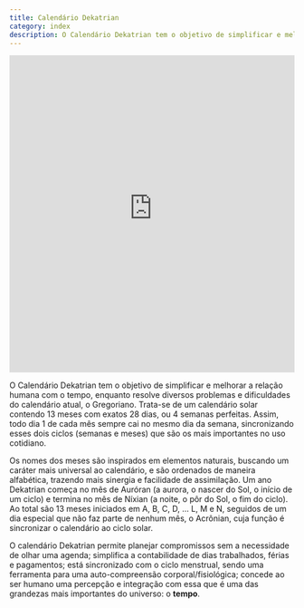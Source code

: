 ```yaml
---
title: Calendário Dekatrian
category: index
description: O Calendário Dekatrian tem o objetivo de simplificar e melhorar a relação humana com o tempo, enquanto resolve diversos problemas e dificuldades do calendário atual, o Gregoriano
---
```


<iframe width="100%" height="560" src="https://www.youtube-nocookie.com/embed/McGKc_ICD84" title="YouTube video player" frameborder="0" allow="accelerometer; autoplay; clipboard-write; encrypted-media; gyroscope; picture-in-picture" allowfullscreen></iframe>

O Calendário Dekatrian tem o objetivo de simplificar e melhorar a relação humana com o tempo, enquanto resolve diversos problemas e dificuldades do calendário atual, o Gregoriano. Trata-se de um calendário solar contendo 13 meses com exatos 28 dias, ou 4 semanas perfeitas. Assim, todo dia 1 de cada mês sempre cai no mesmo dia da semana, sincronizando esses dois ciclos (semanas e meses) que são os mais importantes no uso cotidiano.

Os nomes dos meses são inspirados em elementos naturais, buscando um caráter mais universal ao calendário, e são ordenados de maneira alfabética, trazendo mais sinergia e facilidade de assimilação. Um ano Dekatrian começa no mês de Auróran (a aurora, o nascer do Sol, o início de um ciclo) e termina no mês de Níxian (a noite, o pôr do Sol, o fim do ciclo). Ao total são 13 meses iniciados em A, B, C, D, ... L, M e N, seguidos de um dia especial que não faz parte de nenhum mês, o Acrônian, cuja função é sincronizar o calendário ao ciclo solar.

O calendário Dekatrian permite planejar compromissos sem a necessidade de olhar uma agenda; simplifica a contabilidade de dias trabalhados, férias e pagamentos; está sincronizado com o ciclo menstrual, sendo uma ferramenta para uma auto-compreensão corporal/fisiológica; concede ao ser humano uma percepção e integração com essa que é uma das grandezas mais importantes do universo: o **tempo**.
